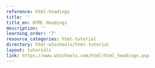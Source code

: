 ```yaml
---
reference: html-headings
title: ''
title_en: HTML Headings
description: ''
learning_order: '7'
resource_categories: html-tutorial
directory: html-w3schools/html-tutorial
layout: tutorials
link: https://www.w3schools.com/html/html_headings.asp
---
```

